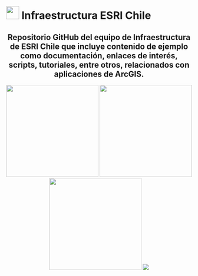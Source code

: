 #   <img src="https://yt3.ggpht.com/a/AATXAJwLs_9uMMY1ky9UJG5Wa85aKRF0l__7lRwjsg=s900-c-k-c0xffffffff-no-rj-mo" width="35"/> Infraestructura ESRI Chile

<div id="header" align="center">
  <h2>Repositorio GitHub del equipo de Infraestructura de ESRI Chile que incluye contenido de ejemplo como documentación, enlaces de interés, scripts, tutoriales, entre otros, relacionados con aplicaciones de ArcGIS.</h2>
    <img src="https://www.esri.com/about/newsroom/wp-content/uploads/2022/03/construction-waste-wherenext-article-1920x10809-1.jpg" width="250"/> <img src="https://www.esri.com/content/dam/esrisites/en-us/infrastructure-management/assets/infrastructure-management-overview-tab-2.png" width="250"/> <img src="https://www.esri.com/content/dam/esrisites/en-us/infrastructure-management/assets/infrastructure-management-overview-tab-transportation.png" width="250"/> <img src="https://www.esri.com/content/dam/esrisites/en-us/infrastructure-management/assets/infrastructure-management-solar-infrastructure-secondary.jpg width="250"/>
</div>
